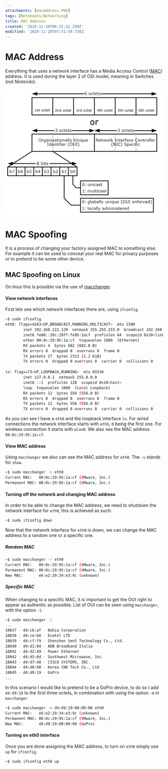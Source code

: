 ```yaml
---
attachments: [macAddress.PNG]
tags: [Notebooks/Networking]
title: MAC Address
created: '2020-11-20T06:32:32.299Z'
modified: '2020-11-20T07:51:59.726Z'
---
```


# MAC Address
Everything that uses a network interface has a Media Access Control ([MAC](https://www.youtube.com/watch?v=UrG7RTWIJak)) address. It is used during the layer 2 of OSI model, meaning in Switches (not Nintendo).

<img src="../attachments/macAddress.png" alt="Private Addresses" width="600"/>



# MAC Spoofing
It is a process of changing your factory assigned MAC to something else. For example it can be used to conceal your real MAC for privacy purposes or to pretend to be some other device.


## MAC Spoofing on Linux

On linux this is possible via the use of [macchanger](https://github.com/acrogenesis/macchanger). 

#### View network interfaces
First lets see which network interfaces there are, using `ifconfig`.
```bash
~$ sudo ifconfig
eth0: flags=4163<UP,BROADCAST,RUNNING,MULTICAST>  mtu 1500
        inet 192.168.222.129  netmask 255.255.255.0  broadcast 192.168.222.255
        inet6 fe80::20c:29ff:fe95:1acf  prefixlen 64  scopeid 0x20<link>
        ether 00:0c:29:95:1a:cf  txqueuelen 1000  (Ethernet)
        RX packets 4  bytes 682 (682.0 B)
        RX errors 0  dropped 0  overruns 0  frame 0
        TX packets 27  bytes 2313 (2.2 KiB)
        TX errors 0  dropped 0 overruns 0  carrier 0  collisions 0

lo: flags=73<UP,LOOPBACK,RUNNING>  mtu 65536
        inet 127.0.0.1  netmask 255.0.0.0
        inet6 ::1  prefixlen 128  scopeid 0x10<host>
        loop  txqueuelen 1000  (Local Loopback)
        RX packets 12  bytes 556 (556.0 B)
        RX errors 0  dropped 0  overruns 0  frame 0
        TX packets 12  bytes 556 (556.0 B)
        TX errors 0  dropped 0 overruns 0  carrier 0  collisions 0
```
As you can see I have a `eth0` and the loopback interface `lo`. For wired connections the network interface starts with `ethX`, `0` being the first one. For wireless connection it starts with `wlan0`. We also see the MAC address `00:0c:29:95:1a:cf`.

#### View MAC address
Using `macchanger` we also can see the MAC address for `eth0`. The `-s` stands for `show`.
```bash
~$ sudo macchanger -s eth0
Current MAC:   00:0c:29:95:1a:cf (VMware, Inc.)
Permanent MAC: 00:0c:29:95:1a:cf (VMware, Inc.)
```

#### Turning off the network and changing MAC address
In order to be able to change the MAC address, we need to shutdown the network interface for `eth0`, this is achieved as such:

```bash
~$ sudo ifconfig down
```

Now that the network interface for `eth0` is down, we can change the MAC address to a random one or a specific one.

##### Random MAC
```bash
~$ sudo macchanger -r eth0
Current MAC:   00:0c:29:95:1a:cf (VMware, Inc.)
Permanent MAC: 00:0c:29:95:1a:cf (VMware, Inc.)
New MAC:       e6:e2:29:34:e3:9c (unknown)
```

##### Specific MAC
When changing to a specific MAC, it is important to get the OUI right to appear as authentic as possible. List of OUI can be seen using `macchanger`, with the option `-l`.

```bash
~$ sudo macchanger -l
...
18037 - d4:cb:af - Nokia Corporation
18038 - d4:ce:b8 - Enatel LTD
18039 - d4:cf:f9 - Shenzhen Sen5 Technology Co., Ltd.
18040 - d4:d1:84 - ADB Broadband Italia
18041 - d4:d2:49 - Power Ethernet
18042 - d4:d5:0d - Southwest Microwave, Inc
18043 - d4:d7:48 - CISCO SYSTEMS, INC.
18044 - d4:d8:98 - Korea CNO Tech Co., Ltd
18045 - d4:d9:19 - GoPro
...
```
In this scenario I would like to pretend to be a GoPro device, to do so I add `d4:d9:19` to the first three octets, in combination with using the option `-m` in `macchanger`.

```bash
~$ sudo macchanger -m d4:d9:19:00:00:00 eth0
Current MAC:   e6:e2:29:34:e3:9c (unknown)
Permanent MAC: 00:0c:29:95:1a:cf (VMware, Inc.)
New MAC:       d4:d9:19:00:00:00 (GoPro)
```


#### Turning on eth0 interface
Once you are done assigning the MAC address, to turn on `eth0` simply use `up` for `ifconfig`.

```bash
~$ sudo ifconfig eth0 up
```











